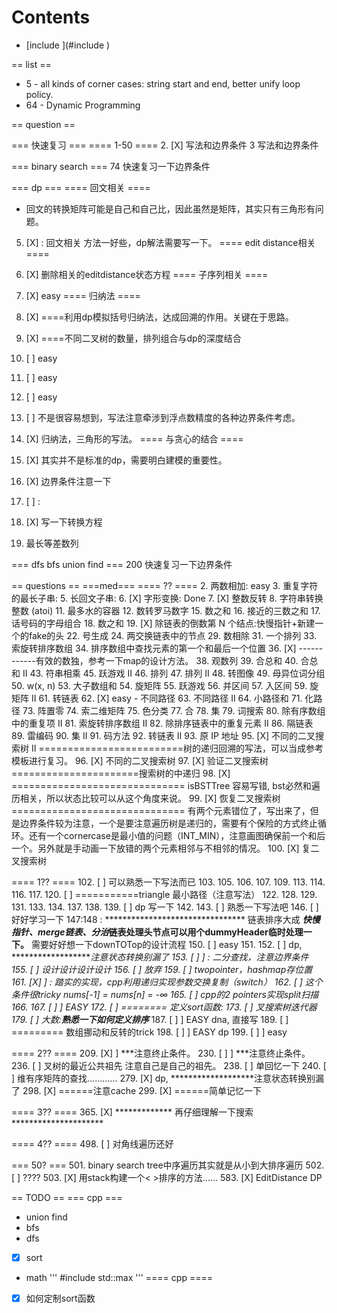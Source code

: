 # Contents

- [include <algorithm>](#include <algorithm>)

== list ==

* 5 - all kinds of corner cases: string start and end, better unify loop policy.
* 64 - Dynamic Programming

== question ==

=== 快速复习 ===
==== 1-50 ====
2. [X] 写法和边界条件
3 写法和边界条件


=== binary search ===
74 快速复习一下边界条件

=== dp ===
==== 回文相关 ====
* 回文的转换矩阵可能是自己和自己比，因此虽然是矩阵，其实只有三角形有问题。
5. [X] : 回文相关 方法一好些，dp解法需要写一下。
==== edit distance相关 ====
583. [X] 删除相关的editdistance状态方程
==== 子序列相关 ====
53. [X] easy
==== 归纳法 ====
22. [X] ====利用dp模拟括号归纳法，达成回溯的作用。关键在于思路。
96. [X] ====不同二叉树的数量，排列组合与dp的深度结合
62. [ ] easy
63. [ ] easy
64. [ ] easy
279. [ ] 不是很容易想到，写法注意牵涉到浮点数精度的各种边界条件考虑。
120. [X] 归纳法，三角形的写法。
==== 与贪心的结合 ====
45. [X] 其实并不是标准的dp，需要明白建模的重要性。
55. [X] 边界条件注意一下


53. [ ] :
97. [X] 写一下转换方程
1027. 最长等差数列

=== dfs bfs union find ===
200 快速复习一下边界条件

== questions ==
===med===
==== ?? ====
2.  两数相加: easy
3.  重复字符的最长子串:
5.  长回文子串:
6. [X]  字形变换: Done
7. [X] 整数反转
8.  字符串转换整数 (atoi)
11. 最多水的容器
12. 数转罗马数字
15. 数之和
16. 接近的三数之和
17. 话号码的字母组合
18. 数之和
19. [X] 除链表的倒数第 N 个结点:快慢指针+新建一个的fake的头
22. 号生成
24. 两交换链表中的节点
29. 数相除
31. 一个排列
33. 索旋转排序数组
34. 排序数组中查找元素的第一个和最后一个位置
36. [X] ------------有效的数独，参考一下map的设计方法。
38. 观数列
39. 合总和
40. 合总和 II
43. 符串相乘
45. 跃游戏 II
46. 排列
47. 排列 II
48. 转图像
49. 母异位词分组
50. w(x, n)
53. 大子数组和
54. 旋矩阵
55. 跃游戏
56. 并区间
57. 入区间
59. 旋矩阵 II
61. 转链表
62. [X] easy - 不同路径
63. 不同路径 II
64. 小路径和
71. 化路径
73. 阵置零
74. 索二维矩阵
75. 色分类
77. 合
78. 集
79. 词搜索
80. 除有序数组中的重复项 II
81. 索旋转排序数组 II
82. 除排序链表中的重复元素 II
86. 隔链表
89. 雷编码
90. 集 II
91. 码方法
92. 转链表 II
93. 原 IP 地址
95. [X] 不同的二叉搜索树 II =========================树的递归回溯的写法，可以当成参考模板进行复习。
96. [X] 不同的二叉搜索树
97. [X] 验证二叉搜索树 ======================搜索树的中递归
98. [X] ============================== isBSTTree 容易写错, bst必然和遍历相关，所以状态比较可以从这个角度来说。
99. [X] 恢复二叉搜索树============================== 有两个元素错位了，写出来了，但是边界条件较为注意，一个是要注意遍历树是递归的，需要有个保险的方式终止循环。还有一个cornercase是最小值的问题（INT_MIN），注意画图确保前一个和后一个。另外就是手动画一下放错的两个元素相邻与不相邻的情况。
100. [X] 复二叉搜索树

==== 1?? ====
102. [ ] 可以熟悉一下写法而已
103.
105.
106.
107.
109.
113.
114.
116.
117.
120. [ ] ===========triangle 最小路径（注意写法）
122.
128.
129.
131.
133.
134.
137.
138.
139. [ ] dp 写一下
142.
143. [ ] 熟悉一下写法吧
146. [ ] 好好学习一下
147:148 : ******************************** 链表排序大成 *********快慢指针、merge链表、分治***链表处理头节点可以用个dummyHeader临时处理一下。****** 需要好好想一下downTOTop的设计流程
150. [ ] easy
151.
152. [ ] dp, *******************注意状态转换别漏了
153. [ ] ] : 二分查找，注意边界条件
155. [ ] 设计设计设计设计
156. [ ] 放弃
159. [ ] twopointer，hashmap存位置
161. [X] ] : 踏实的实现，cpp利用递归实现参数交换复制（switch）
162. [ ] 这个条件很tricky nums[-1] = nums[n] = -∞
165. [ ] cpp的2 pointers实现split扫描
166.
167. [ ] ] EASY
172. [ ] ======== 定义sort函数:
173. [ ] 叉搜索树迭代器
179. [ ] 大数:******熟悉一下如何定义排序*******
187. [ ] ] EASY dna, 直接写
189. [ ] ========= 数组挪动和反转的trick
198. [ ] ] EASY dp
199. [ ] ] easy

==== 2?? ====
209. [X] ] ***注意终止条件。
230. [ ] ] ***注意终止条件。
236. [ ] 叉树的最近公共祖先  注意自己是自己的祖先。
238. [ ] 单回忆一下
240. [ ] 维有序矩阵的查找…………
279. [X] dp, *******************注意状态转换别漏了
298. [X] ======注意cache
299. [X] ======简单记忆一下

==== 3?? ====
365. [X] ************* 再仔细理解一下搜索 *********************


==== 4?? ====
498. [ ] 对角线遍历还好

=== 50? ===
501. binary search tree中序遍历其实就是从小到大排序遍历
502. [ ]  ????
503. [X] 用stack构建一个< >排序的方法......
583. [X] EditDistance DP

== TODO ==
=== cpp ===
* union find
* bfs
* dfs
* [X] sort

* math
'''
#include <algorithm>
std::max
'''
==== cpp ====
* [X] 如何定制sort函数
